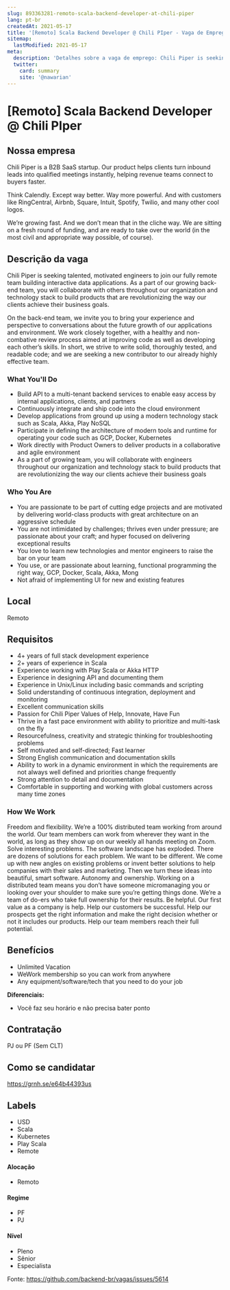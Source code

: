 ```yaml
---
slug: 893363281-remoto-scala-backend-developer-at-chili-piper
lang: pt-br
createdAt: 2021-05-17
title: '[Remoto] Scala Backend Developer @ Chili PIper - Vaga de Emprego'
sitemap:
  lastModified: 2021-05-17
meta:
  description: 'Detalhes sobre a vaga de emprego: Chili Piper is seeking talented, motivated engineers to join our fully remote team building interactive data applications. As a part of our growing back-end team, you will collaborate with others throughout our organization and technology stack to build products that are revolutionizing the way our clients achieve their business goals. On the back-end team, we invite you to bring your experience and perspective to conversations about the future growth of our applications and environment. We work closely together, with a healthy and non-combative review process aimed at improving code as well as developing each other’s skills. In short, we strive to write solid, thoroughly tested, and readable code; and we are seeking a new contributor to our already highly effective team.'
  twitter:
    card: summary
    site: '@nawarian'
---
```


# [Remoto] Scala Backend Developer @ Chili PIper

## Nossa empresa

Chili Piper is a B2B SaaS startup. Our product helps clients turn inbound leads into qualified meetings instantly, helping revenue teams connect to buyers faster.

Think Calendly. Except way better. Way more powerful. And with customers like RingCentral, Airbnb, Square, Intuit, Spotify, Twilio, and many other cool logos.

We’re growing fast. And we don’t mean that in the cliche way. We are sitting on a fresh round of funding, and are ready to take over the world (in the most civil and appropriate way possible, of course).

## Descrição da vaga

Chili Piper is seeking talented, motivated engineers to join our fully remote team building interactive data applications. As a part of our growing back-end team, you will collaborate with others throughout our organization and technology stack to build products that are revolutionizing the way our clients achieve their business goals.

On the back-end team, we invite you to bring your experience and perspective to conversations about the future growth of our applications and environment. We work closely together, with a healthy and non-combative review process aimed at improving code as well as developing each other’s skills. In short, we strive to write solid, thoroughly tested, and readable code; and we are seeking a new contributor to our already highly effective team.

### What You'll Do 

- Build API to a multi-tenant backend services to enable easy access by internal applications, clients, and partners
- Continuously integrate and ship code into the cloud environment
- Develop applications from ground up using a modern technology stack such as Scala, Akka, Play NoSQL
- Participate in defining the architecture of modern tools and runtime for operating your code such as GCP, Docker, Kubernetes
- Work directly with Product Owners to deliver products in a collaborative and agile environment
- As a part of growing team, you will collaborate with engineers  throughout our organization and technology stack to build products that are revolutionizing the way our clients achieve their business goals

### Who You Are

- You are passionate to be part of cutting edge projects and are motivated by delivering world-class products with great architecture on an aggressive schedule
- You are not intimidated by challenges; thrives even under pressure; are passionate about your craft; and hyper focused on delivering exceptional results
- You love to learn new technologies and mentor engineers to raise the bar on your team
- You use, or are passionate about learning, functional programming the right way, GCP, Docker, Scala, Akka, Mong
- Not afraid of implementing UI for new and existing features

## Local

Remoto

## Requisitos

- 4+ years of full stack development experience
- 2+ years of experience in Scala
- Experience working with Play Scala or Akka HTTP
- Experience in designing API and documenting them
- Experience in Unix/Linux including basic commands and scripting
- Solid understanding of continuous integration, deployment and monitoring
- Excellent communication skills
- Passion for Chili Piper Values of Help, Innovate, Have Fun
- Thrive in a fast pace environment with ability to prioritize and multi-task on the fly
- Resourcefulness, creativity and strategic thinking for troubleshooting problems
- Self motivated and self-directed; Fast learner
- Strong English communication and documentation skills
- Ability to work in a dynamic environment in which the requirements are not always well defined and priorities change frequently
- Strong attention to detail and documentation
- Comfortable in supporting and working with global customers across many time zones


### How We Work

Freedom and flexibility. We’re a 100% distributed team working from around the world. Our team members can work from wherever they want in the world, as long as they show up on our weekly all hands meeting on Zoom.
Solve interesting problems. The software landscape has exploded. There are dozens of solutions for each problem. We want to be different. We come up with new angles on existing problems or invent better solutions to help companies with their sales and marketing. Then we turn these ideas into beautiful, smart software.
Autonomy and ownership. Working on a distributed team means you don’t have someone micromanaging you or looking over your shoulder to make sure you’re getting things done. We’re a team of do-ers who take full ownership for their results.
Be helpful. Our first value as a company is help. Help our customers be successful. Help our prospects get the right information and make the right decision whether or not it includes our products. Help our team members reach their full potential.

## Benefícios

- Unlimited Vacation
- WeWork membership so you can work from anywhere
- Any equipment/software/tech that you need to do your job

**Diferenciais:**
- Você faz seu horário e não precisa bater ponto

## Contratação

PJ ou PF (Sem CLT)

## Como se candidatar

https://grnh.se/e64b44393us

## Labels
- USD
- Scala
- Kubernetes
- Play Scala
- Remote

#### Alocação
- Remoto

#### Regime
- PF
- PJ

#### Nível
- Pleno
- Sênior
- Especialista




Fonte: https://github.com/backend-br/vagas/issues/5614